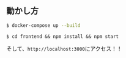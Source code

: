 ## 動かし方

```bash
$ docker-compose up --build
```

```
$ cd frontend && npm install && npm start
```
そして、`http://localhost:3000`にアクセス！！